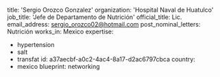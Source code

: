 title: 'Sergio Orozco Gonzalez'
organization: 'Hospital Naval de Huatulco'
job_title: 'Jefe de Departamento de Nutrición'
official_title: Lic.
email_address: sergio_orozco02@hotmail.com
post_nominal_letters: Nutrición
works_in: Mexico
expertise:
  - hypertension
  - salt
  - transfat
id: a37aecbf-a0c2-4ac4-8a17-d2ac6797cbca
country:
  - mexico
blueprint: networking
